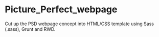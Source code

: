 # Picture_Perfect_webpage
Cut up the PSD webpage concept into HTML/CSS template using Sass (.sass), Grunt and RWD.
